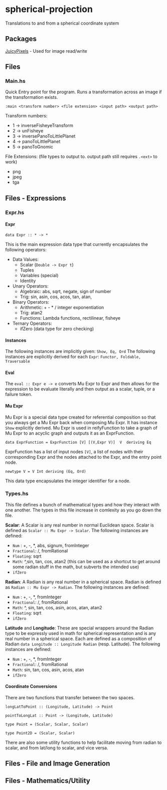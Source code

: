 # spherical-projection
 Translations to and from a spherical coordinate system

## Packages
[JuicyPixels](https://hackage.haskell.org/package/JuicyPixels) - Used for image read/write

## Files

### Main.hs
Quick Entry point for the program. Runs a transformation across an image if the transformation exists.

` :main <transform number> <file extension> <input path> <output path> `

Transform numbers:
 - 1 -> inverseFisheyeTransform
 - 2 -> unFisheye
 - 3 -> inversePanoToLittlePlanet
 - 4 -> panoToLittlePlanet
 - 5 -> panoToGnomic

File Extensions: (file types to output to. output path still requires `.<ext>` to work)
 - png
 - jpeg
 - tga

## Files - Expressions
### Expr.hs

#### Expr
`data Expr :: * -> *`

This is the main expression data type that currently encapsulates the following operators:
 - Data Values:
    - Scalar (`Double -> Expr t`)
    - Tuples
    - Variables (special)
    - Identity
 - Unary Operators:
    - Algebraic: abs, sqrt, negate, sign of number
    - Trig: sin, asin, cos, acos, tan, atan,
 - Binary Operators:
    - Arithmetic: + - * / integer exponentiation
    - Trig: atan2
    - Functions: Lambda functions, rectilinear, fisheye
 - Ternary Operators:
    - ifZero (data type for zero checking)

#### Instances
The following instances are implicitly given: `Show, Eq, Ord`
The following instances are explicitly derived for each `Expr`: `Functor, Foldable, Traversable`

#### Eval
The `eval :: Expr e -> e` converts Mu Expr to Expr and then allows for the expression to be evaluate literally and then output as a scalar, tuple, or a failure token.

#### Mu Expr
Mu Expr is a special data type created for referential composition so that you always get a Mu Expr back when composing Mu Expr. It has instance `Show` explicitly derived. Mu Expr is used in reifyFunction to take a graph of Mu Expr to an acyclic graph and outputs it as an ExprFunction.

`data ExprFunction = ExprFunction [V] [(V,Expr V)]  V  deriving Eq`

ExprFunction has a list of input nodes `[V]`, a list of nodes with their corresponding Expr and the nodes attached to the Expr, and the entry point node.

`newtype V = V Int deriving (Eq, Ord)`

This data type encapsulates the integer identifier for a node.

### Types.hs
This file defines a bunch of mathematical types and how they interact with one another. The types in this file increase in comlexity as you go down the file.

**Scalar**: A Scalar is any real number in normal Euclidean space. Scalar is defined as `Scalar :: Mu Expr -> Scalar`. The following instances are defined:
 - `Num` : +, -, *, abs, signum, fromInteger
 - `Fractional`: /, fromRational
 - `Floating`: sqrt
 - `Math`: ^,sin, tan, cos, atan2 (this can be used as a shortcut to get around some radian stuff in the math, but subverts the intended use)
 - `ifZero`


 **Radian**: A Radian is any real number in a spherical space. Radian is defined as `Radian :: Mu Expr -> Radian`. The following instances are defined:
  - `Num` : +, -, *, fromInteger
  - `Fractional`: /, fromRational
  - `Math`: ^, sin, tan, cos, asin, acos, atan, atan2
  - `Floating`: sqrt
  - `ifZero`

 **Latitude** and **Longitude**: These are special wrappers around the Radian type to be expressly used in math for spherical representation and is any real number in a spherical space. Each are defined as a composition of Radian `data Longitude :: Longitude Radian` (resp. Latitude). The following instances are defined:
 - `Num` : +, -, *, fromInteger
 - `Fractional`: /, fromRational
 - `Math`: sin, tan, cos, asin, acos, atan
 - `ifZero`

#### Coordinate Conversions
There are two functions that transfer between the two spaces.

`longLatToPoint :: (Longitude, Latitude) -> Point`

`pointToLongLat :: Point -> (Longitude, Latitude)`

`type Point = (Scalar, Scalar, Scalar)`

`type Point2D = (Scalar, Scalar)`

There are also some utility functions to help facilitate moving from radian to scalar, and from lat/long to scalar, and vice versa.

## Files - File and Image Generation

## Files - Mathematics/Utility
